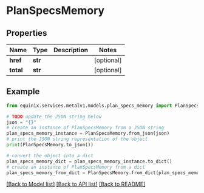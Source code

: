 # PlanSpecsMemory


## Properties

Name | Type | Description | Notes
------------ | ------------- | ------------- | -------------
**href** | **str** |  | [optional] 
**total** | **str** |  | [optional] 

## Example

```python
from equinix.services.metalv1.models.plan_specs_memory import PlanSpecsMemory

# TODO update the JSON string below
json = "{}"
# create an instance of PlanSpecsMemory from a JSON string
plan_specs_memory_instance = PlanSpecsMemory.from_json(json)
# print the JSON string representation of the object
print(PlanSpecsMemory.to_json())

# convert the object into a dict
plan_specs_memory_dict = plan_specs_memory_instance.to_dict()
# create an instance of PlanSpecsMemory from a dict
plan_specs_memory_from_dict = PlanSpecsMemory.from_dict(plan_specs_memory_dict)
```
[[Back to Model list]](../README.md#documentation-for-models) [[Back to API list]](../README.md#documentation-for-api-endpoints) [[Back to README]](../README.md)


